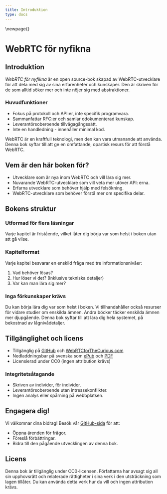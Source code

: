 ```yaml
---
title: Introduktion
type: docs
---
```


\newpage{}

# WebRTC för nyfikna

## Introduktion

_WebRTC för nyfikna_ är en open source-bok skapad av WebRTC-utvecklare för att dela med sig av sina erfarenheter och 
kunskaper. Den är skriven för de som alltid söker mer och inte nöjer sig med abstraktioner.

### Huvudfunktioner

- Fokus på protokoll och API:er, inte specifik programvara.
- Sammanfattar RFC:er och samlar odokumenterad kunskap.
- Leverantörsoberoende tillvägagångssätt.
- Inte en handledning - innehåller minimal kod.

WebRTC är en kraftfull teknologi, men den kan vara utmanande att använda. Denna bok syftar till att ge en omfattande, 
opartisk resurs för att förstå WebRTC.


## Vem är den här boken för?

- Utvecklare som är nya inom WebRTC och vill lära sig mer.
- Nuvarande WebRTC-utvecklare som vill veta mer utöver API: erna.
- Erfarna utvecklare som behöver hjälp med felsökning.
- WebRTC-utvecklare som behöver förstå mer om specifika delar.

## Bokens struktur

### Utformad för flera läsningar

Varje kapitel är fristående, vilket låter dig börja var som helst i boken utan att gå vilse.

### Kapitelformat

Varje kapitel besvarar en enskild fråga med tre informationsnivåer:

1. Vad behöver lösas?
2. Hur löser vi det? (Inklusive tekniska detaljer)
3. Var kan man lära sig mer?

### Inga förkunskaper krävs
Du kan börja lära dig var som helst i boken. Vi tillhandahåller också resurser för vidare studier om enskilda ämnen.
Andra böcker täcker enskilda ämnen mer djupgående. Denna bok syftar till att lära dig hela systemet, på bekostnad av 
lågnivådetaljer.

## Tillgänglighet och licens

- Tillgänglig på [GitHub](https://github.com/webrtc-for-the-curious/webrtc-for-the-curious) och [WebRTCforTheCurious.com](https://webrtcforthecurious.com/sv/)
- Nedladdningsbar på svenska som [ePub](https://webrtcforthecurious.com/docs/webrtc-for-the-curious-sv.epub) och [PDF](https://webrtcforthecurious.com/docs/webrtc-for-the-curious-sv.pdf)
- Licensierad under CC0 (ingen attribution krävs)

### Integritetsåtagande
- Skriven av individer, för individer.
- Leverantörsoberoende utan intressekonflikter.
- Ingen analys eller spårning på webbplatsen.

## Engagera dig!

Vi välkomnar dina bidrag! Besök vår [GitHub-sida](https://github.com/webrtc-for-the-curious/webrtc-for-the-curious) för att:
- Öppna ärenden för frågor.
- Föreslå förbättringar.
- Bidra till den pågående utvecklingen av denna bok.

## Licens

Denna bok är tillgänglig under CC0-licensen. Författarna har avsagt sig all sin upphovsrätt och relaterade rättigheter 
i sina verk i den utsträckning som lagen tillåter. Du kan använda detta verk hur du vill och ingen attribution krävs.
